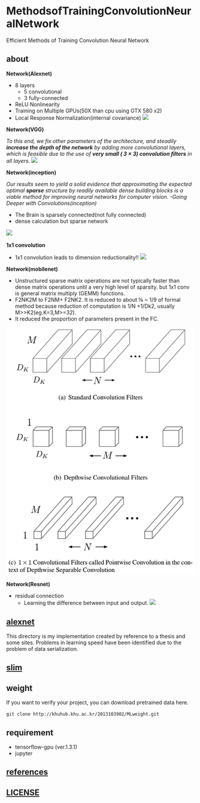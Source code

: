 # MethodsofTrainingConvolutionNeuralNetwork
Efficient Methods of Training Convolution Neural Network

## about



**Network(Alexnet)**

* 8 layers
  * 5 convolutional 
  * 3 fully-connected
* ReLU Nonlinearity
* Training on Multiple GPUs(50X than cpu using GTX 580 x2) 
* Local Response Normalization(internal covariance)
![](https://sushscience.files.wordpress.com/2016/12/alexnet2.jpg?w=900)

**Network(VGG)**

*To this end, we fix other parameters of the architecture, and steadily **increase the depth of the network** by adding more convolutional layers, 
which is feasible due to the use of **very small ( 3 × 3) convolution filters** in all layers.*
![](http://cfile4.uf.tistory.com/image/24345341583ED6B718D609)

**Network(inception)**

*Our results seem to yield a solid evidence that approximating the expected optimal **sparse** structure by readily available dense building blocks 
is a viable method for improving neural networks for computer vision.  -Going Deeper with Convolutions(inception)*

* The Brain is sparsely connected(not fully connected)
* dense calculation but sparse network

![](https://hackathonprojects.files.wordpress.com/2016/09/inception_implement.png?w=649&h=337)

**1x1 convolution**

* 1x1 convolution leads to dimension reductionality!!
![](https://i.ytimg.com/vi/rWbz33rMfMQ/maxresdefault.jpg)

**Network(mobilenet)**

* Unstructured sparse matrix operations are not typically faster than dense matrix operations until a very high level of sparsity. but 1x1 conv is general matrix multiply (GEMM) functions.
* F2NK2M to F2NM+ F2NK2. It is reduced to about ⅛  ~ 1/9  of formal method because reduction of computation is 1/N  +1/Dk2, usually M>>K2(eg.K=3,M>=32).
* It reduced the proportion of parameters present in the FC.

![](https://raw.githubusercontent.com/joshua19881228/my_blogs/master/Computer_Vision/Reading_Note/figures/Reading_Note_20170719_MobileNet_0.png)

**Network(Resnet)**

* residual connection
  * Learning the difference between input and output.
![](https://image.slidesharecdn.com/mrn-161128091530/95/multimodal-residual-learning-for-visual-qa-14-638.jpg?cb=1480324582)


## [alexnet](alexnet)
This directory is my implementation created by reference to a thesis and some sites.
Problems in learning speed have been identified due to the problem of data serialization.

## [slim](slim)





## weight
If you want to verify your project, you can download pretrained data here.

```
git clone http://khuhub.khu.ac.kr/2013103902/MLweight.git
```

## requirement

* tensorflow-gpu (ver.1.3.1)
* jupyter

## [references](references)

## [LICENSE](LICENSE)
